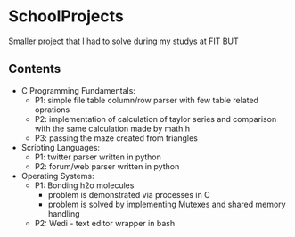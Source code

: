 # SchoolProjects
Smaller project that I had to solve during my studys at FIT BUT

## Contents
 * C Programming Fundamentals:
   * P1: simple file table column/row parser with few table related oprations
   * P2: implementation of calculation of taylor series and comparison with the same calculation made by math.h
   * P3: passing the maze created from triangles  
 * Scripting Languages:
   * P1: twitter parser written in python
   * P2: forum/web parser written in python
 * Operating Systems:
   * P1: Bonding h2o molecules
     * problem is demonstrated via processes in C
     * problem is solved by implementing Mutexes and shared memory handling
   * P2: Wedi - text editor wrapper in bash
